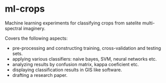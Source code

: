 # ml-crops
Machine learning experiments for classifying crops from satelite multi-spectral imaginery.

Covers the following aspects:
* pre-processing and constructing training, cross-validation and testing sets.
* applying various classifiers: naive bayes, SVM, neural networks etc.
* analyzing results by confusion matrix, kappa coeficient etc.
* displaying classification results in GIS like software.
* drafting a research paper.
